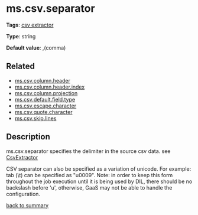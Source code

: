 # ms.csv.separator

**Tags**: 
[csv extractor](categories.md#csv-extractor-properties)

**Type**: string

**Default value**: ,(comma)

## Related 
- [ms.csv.column.header](ms.csv.column.header.md)
- [ms.csv.column.header.index](ms.csv.column.header.index.md)
- [ms.csv.column.projection](ms.csv.column.projection.md)
- [ms.csv.default.field.type](ms.csv.default.field.type.md)
- [ms.csv.escape.character](ms.csv.escape.character.md)
- [ms.csv.quote.character]()
- [ms.csv.skip.lines](ms.csv.skip.lines.md)

## Description

ms.csv.separator specifies the delimiter in the source csv data. see [CsvExtractor](https://github.com/linkedin/data-integration-library/blob/master/docs/components/CsvExtractor.md)

CSV separator can also be specified as a variation of unicode. For example: tab (\t) can be 
specified as "u0009". Note: in order to keep this form throughout the job execution until it is
being used by DIL, there should be no backslash before 'u', otherwise, GaaS may not be able to
handle the configuration.   

[back to summary](summary.md#mscsvseparator)
